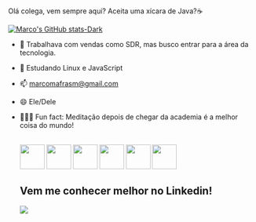 Olá colega, vem sempre aqui? Aceita uma xícara de Java?☕


[![Marco's GitHub stats-Dark](https://github-readme-stats.vercel.app/api?username=MarkoMafra&show_icons=true&theme=synthwave)](https://github.com/MarkoMafra/github-readme-stats#gh-dark-mode-only)



  
  <i class="devicon-azuresqldatabase-plain"></i>
          
          
          

- 🔭 Trabalhava com vendas como SDR, mas busco entrar para a área da tecnologia.
- 🌱 Estudando Linux e JavaScript
- 📫 marcomafrasm@gmail.com
- 😄 Ele/Dele
- 🧘🏻‍♂️ Fun fact: Meditação depois de chegar da academia é a melhor coisa do mundo!

  <div style="display: inline_block"><br>
  <img src="https://cdn.jsdelivr.net/gh/devicons/devicon@latest/icons/amazonwebservices/amazonwebservices-original-wordmark.svg" style="width: 50px;"/>
  <img src="https://cdn.jsdelivr.net/gh/devicons/devicon@latest/icons/java/java-original-wordmark.svg" style="width: 50px;"/>
  <img src="https://cdn.jsdelivr.net/gh/devicons/devicon@latest/icons/javascript/javascript-original.svg" style="width: 50px;"/>
  <img src="https://cdn.jsdelivr.net/gh/devicons/devicon@latest/icons/linux/linux-original.svg" style="width: 50px;"/>
  <img src="https://cdn.jsdelivr.net/gh/devicons/devicon@latest/icons/azuresqldatabase/azuresqldatabase-original.svg" style="width: 50px;"/>
  <img src="https://cdn.jsdelivr.net/gh/devicons/devicon@latest/icons/csharp/csharp-original.svg" style="width: 50px;"/>      
  </div>

  <h2>Vem me conhecer melhor no Linkedin!</h2>

  <div>  
    <a href="https://www.linkedin.com/in/marco-mafra-571565227/" target="_blank"><img src="https://img.shields.io/badge/-LinkedIn-%230077B5?style=for-the-badge&logo=linkedin&logoColor=white" target="_blank"></a> 
  </div>

